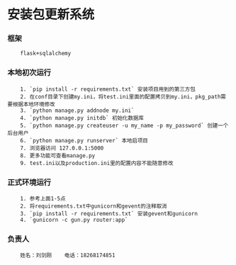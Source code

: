 安装包更新系统
==============
### 框架
        flask+sqlalchemy
### 本地初次运行
        1. `pip install -r requirements.txt` 安装项目用到的第三方包
        2. 在conf目录下创建my.ini，将test.ini里面的配置拷贝到my.ini，pkg_path需要根据本地环境修改
        3. `python manage.py addnode my.ini`
        4. `python manage.py initdb` 初始化数据库
        5. `python manage.py createuser -u my_name -p my_password` 创建一个后台用户
        6. `python manage.py runserver` 本地启项目
        7. 浏览器访问 127.0.0.1:5000
        8. 更多功能可查看manage.py
        9. test.ini以及production.ini里的配置内容不能随意修改
### 正式环境运行
        1. 参考上面1-5点
        2. 将requirements.txt中gunicorn和gevent的注释取消
        3. `pip install -r requirements.txt` 安装gevent和gunicorn
        4. `gunicorn -c gun.py router:app`
### 负责人
        姓名：刘剑刚    电话：18268174851